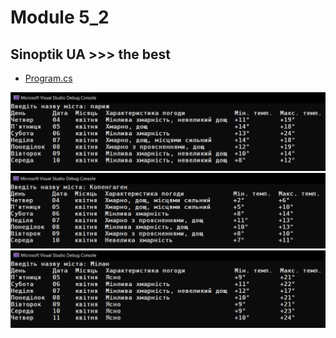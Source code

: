 # Module 5_2

## Sinoptik UA >>> the best

- [Program.cs](SinoptikUaWeather/Program.cs)

<img src="images/1.png">
<img src="images/2.png">
<img src="images/3.png">
